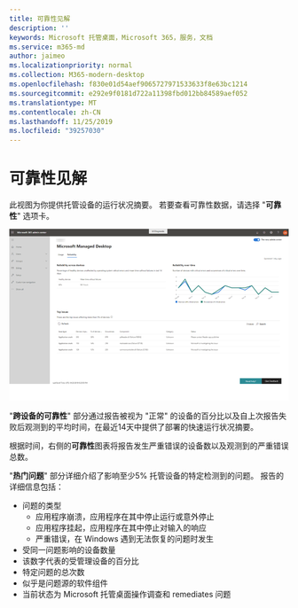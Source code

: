 ```yaml
---
title: 可靠性见解
description: ''
keywords: Microsoft 托管桌面，Microsoft 365，服务，文档
ms.service: m365-md
author: jaimeo
ms.localizationpriority: normal
ms.collection: M365-modern-desktop
ms.openlocfilehash: f830e01d54aef9065727971533633f8e63bc1214
ms.sourcegitcommit: e292e9f0181d722a11398fbd012bb84589aef052
ms.translationtype: MT
ms.contentlocale: zh-CN
ms.lasthandoff: 11/25/2019
ms.locfileid: "39257030"
---
```

# <a name="reliability-insights"></a>可靠性见解

此视图为你提供托管设备的运行状况摘要。 若要查看可靠性数据，请选择 "**可靠性**" 选项卡。


![可靠性窗格](images/insights_reliability.png)

"**跨设备的可靠性**" 部分通过报告被视为 "正常" 的设备的百分比以及自上次报告失败后观测到的平均时间，在最近14天中提供了部署的快速运行状况摘要。 

 
根据时间，右侧的**可靠性**图表将报告发生严重错误的设备数以及观测到的严重错误总数。

"**热门问题**" 部分详细介绍了影响至少5% 托管设备的特定检测到的问题。 报告的详细信息包括：

- 问题的类型
    - 应用程序崩溃，应用程序在其中停止运行或意外停止
    - 应用程序挂起，应用程序在其中停止对输入的响应
    - 严重错误，在 Windows 遇到无法恢复的问题时发生
- 受同一问题影响的设备数量
- 该数字代表的受管理设备的百分比
- 特定问题的总次数
- 似乎是问题源的软件组件
- 当前状态为 Microsoft 托管桌面操作调查和 remediates 问题

